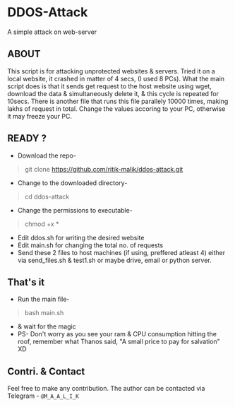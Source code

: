 # DDOS-Attack
A simple attack on web-server
## ABOUT
This script is for attacking unprotected websites & servers. Tried it on a local website, it crashed in matter of 4 secs, (I used 8 PCs). What the main script does is that it sends get request to the host website using wget, download the data & simultaneously delete it, & this cycle is repeated for 10secs. There is another file that runs this file parallely 10000 times, making lakhs of request in total. Change the values accoring to your PC, otherwise it may freeze your PC.
## READY ?
* Download the repo- 
> git clone https://github.com/ritik-malik/ddos-attack.git
* Change to the downloaded directory-
> cd ddos-attack
* Change the permissions to executable-
> chmod +x *
* Edit ddos.sh for writing the desired website
* Edit main.sh for changing the total no. of requests
* Send these 2 files to host machines (if using, preffered atleast 4) either via send_files.sh & test1.sh or maybe drive, email or python server.
## That's it 
* Run the main file-
> bash main.sh
* & wait for the magic
* PS- Don't worry as you see your ram & CPU consumption hitting the roof, remember what Thanos said, "A small price to pay for salvation" XD
## Contri. & Contact
Feel free to make any contribution. The author can be contacted via Telegram -
` @M_A_A_L_I_K `
